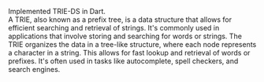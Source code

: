 Implemented TRIE-DS in Dart.
<br>
A TRIE, also known as a prefix tree, is a data structure that allows for efficient searching and retrieval of strings. It's commonly used in applications that involve storing and searching for words or strings. The TRIE organizes the data in a tree-like structure, where each node represents a character in a string. This allows for fast lookup and retrieval of words or prefixes. It's often used in tasks like autocomplete, spell checkers, and search engines.
